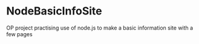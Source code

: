 # NodeBasicInfoSite
OP project practising use of node.js to make a basic information site with a few pages
